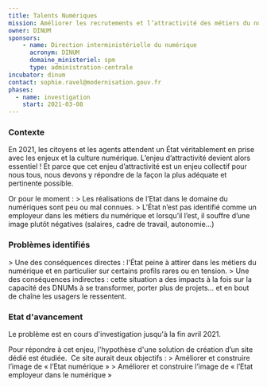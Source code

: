 ```yaml
---
title: Talents Numériques
mission: Améliorer les recrutements et l’attractivité des métiers du numérique dans l'Etat.
owner: DINUM
sponsors:
    - name: Direction interministérielle du numérique
      acronym: DINUM
      domaine_ministeriel: spm
      type: administration-centrale
incubator: dinum
contact: sophie.ravel@modernisation.gouv.fr
phases:
  - name: investigation
    start: 2021-03-08
---
```


### Contexte

En 2021, les citoyens et les agents attendent un État véritablement en prise avec les enjeux et la culture numérique. L’enjeu d’attractivité devient alors essentiel ! Et parce que cet enjeu d’attractivité est un enjeu collectif pour nous tous, nous devons y répondre de la façon la plus adéquate et pertinente possible. 

Or pour le moment :
\> Les réalisations de l’Etat dans le domaine du numériques sont peu ou mal connues.
\> L’État n’est pas identifié comme un employeur dans les métiers du numérique et lorsqu’il l’est, il souffre d’une image plutôt négatives (salaires, cadre de travail, autonomie…)

### Problèmes identifiés
\> Une des conséquences directes : l'État peine à attirer dans les métiers du numérique et en particulier sur certains profils rares ou en tension.
\> Une des conséquences indirectes : cette situation a des impacts à la fois sur la capacité des DNUMs à se transformer, porter plus de projets… et en bout de chaîne les usagers le ressentent. 

### Etat d'avancement
Le problème est en cours d'investigation jusqu'à la fin avril 2021.

Pour répondre à cet enjeu, l'hypothèse d'une solution de création d’un site dédié est étudiée.  Ce site aurait deux objectifs :
\> Améliorer et construire l’image de « l’Etat numérique »
\> Améliorer et construire l’image de « l’Etat employeur dans le numérique »
